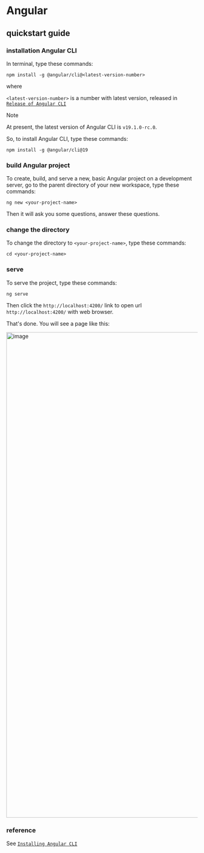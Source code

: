 # Angular
## quickstart guide
### installation Angular CLI
In terminal, type these commands:

```
npm install -g @angular/cli@<latest-version-number>
```

where 

`<latest-version-number>` is a number with latest version, released in [`Release of Angular CLI`](https://github.com/angular/angular-cli/releases)

> [!NOTE]
> At present, the latest version of Angular CLI is `v19.1.0-rc.0`.
>
> So, to install Angular CLI, type these commands:
>
> ```
> npm install -g @angular/cli@19 
> ```

### build Angular project
To create, build, and serve a new, basic Angular project on a development server, go to the parent directory of your new workspace, type these commands:

```
ng new <your-project-name>
```

Then it will ask you some questions, answer these questions.

### change the directory
To change the directory to `<your-project-name>`, type these commands:

```
cd <your-project-name>
```

### serve
To serve the project, type these commands:

```
ng serve
```

Then click the `http://localhost:4200/` link to open url `http://localhost:4200/` with web browser.

That's done. You will see a page like this:

<img width="1274" alt="image" src="https://github.com/user-attachments/assets/9201256b-b369-495c-bbb3-8ab7020491da" />

### reference
See [`Installing Angular CLI`](https://v17.angular.io/cli#installing-angular-cli)
